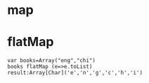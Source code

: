 # map

# flatMap
```
var books=Array("eng","chi")
books flatMap (e=>e.toList)
result:Array[Char]('e','n','g','c','h','i')
```